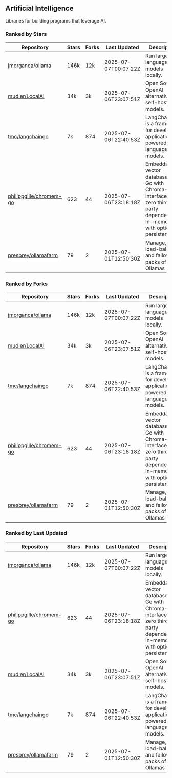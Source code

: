 ## Artificial Intelligence

Libraries for building programs that leverage AI.

### Ranked by Stars

| Repository | Stars | Forks | Last Updated | Description | 
|------------|-------|-------|--------------|-------------|
| [jmorganca/ollama](https://github.com/jmorganca/ollama) | 146k | 12k | 2025-07-07T00:07:22Z |  Run large language models locally. |
| [mudler/LocalAI](https://github.com/mudler/LocalAI) | 34k | 3k | 2025-07-06T23:07:51Z |  Open Source OpenAI alternative, self-host AI models. |
| [tmc/langchaingo](https://github.com/tmc/langchaingo) | 7k | 874 | 2025-07-06T22:40:53Z |  LangChainGo is a framework for developing applications powered by language models. |
| [philippgille/chromem-go](https://github.com/philippgille/chromem-go) | 623 | 44 | 2025-07-06T23:18:18Z |  Embeddable vector database for Go with Chroma-like interface and zero third-party dependencies. In-memory with optional persistence. |
| [presbrey/ollamafarm](https://github.com/presbrey/ollamafarm) | 79 | 2 | 2025-07-01T12:50:30Z |  Manage, load-balance, and failover packs of Ollamas |

### Ranked by Forks

| Repository | Stars | Forks | Last Updated | Description | 
|------------|-------|-------|--------------|-------------|
| [jmorganca/ollama](https://github.com/jmorganca/ollama) | 146k | 12k | 2025-07-07T00:07:22Z |  Run large language models locally. |
| [mudler/LocalAI](https://github.com/mudler/LocalAI) | 34k | 3k | 2025-07-06T23:07:51Z |  Open Source OpenAI alternative, self-host AI models. |
| [tmc/langchaingo](https://github.com/tmc/langchaingo) | 7k | 874 | 2025-07-06T22:40:53Z |  LangChainGo is a framework for developing applications powered by language models. |
| [philippgille/chromem-go](https://github.com/philippgille/chromem-go) | 623 | 44 | 2025-07-06T23:18:18Z |  Embeddable vector database for Go with Chroma-like interface and zero third-party dependencies. In-memory with optional persistence. |
| [presbrey/ollamafarm](https://github.com/presbrey/ollamafarm) | 79 | 2 | 2025-07-01T12:50:30Z |  Manage, load-balance, and failover packs of Ollamas |

### Ranked by Last Updated

| Repository | Stars | Forks | Last Updated | Description | 
|------------|-------|-------|--------------|-------------|
| [jmorganca/ollama](https://github.com/jmorganca/ollama) | 146k | 12k | 2025-07-07T00:07:22Z |  Run large language models locally. |
| [philippgille/chromem-go](https://github.com/philippgille/chromem-go) | 623 | 44 | 2025-07-06T23:18:18Z |  Embeddable vector database for Go with Chroma-like interface and zero third-party dependencies. In-memory with optional persistence. |
| [mudler/LocalAI](https://github.com/mudler/LocalAI) | 34k | 3k | 2025-07-06T23:07:51Z |  Open Source OpenAI alternative, self-host AI models. |
| [tmc/langchaingo](https://github.com/tmc/langchaingo) | 7k | 874 | 2025-07-06T22:40:53Z |  LangChainGo is a framework for developing applications powered by language models. |
| [presbrey/ollamafarm](https://github.com/presbrey/ollamafarm) | 79 | 2 | 2025-07-01T12:50:30Z |  Manage, load-balance, and failover packs of Ollamas |

